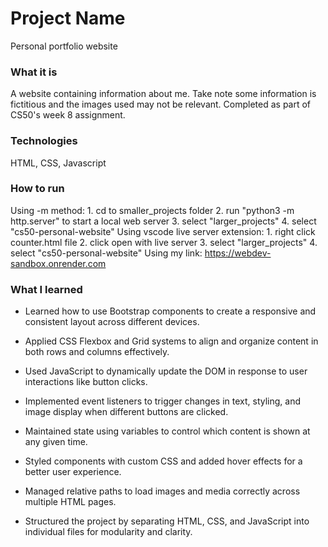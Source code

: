 # Project Name
Personal portfolio website
### What it is
A website containing information about me. Take note some information is fictitious and the images used may not be relevant. Completed as part of CS50's week 8 assignment.

### Technologies
HTML, CSS, Javascript

### How to run
Using -m method:
    1. cd to smaller_projects folder
    2. run "python3 -m http.server" to start a local  web server
    3. select "larger_projects"
    4. select "cs50-personal-website"
Using vscode live server extension:
    1. right click counter.html file
    2. click open with live server
    3. select "larger_projects"
    4. select "cs50-personal-website"
Using my link:
    https://webdev-sandbox.onrender.com

### What I learned
- Learned how to use Bootstrap components to create a responsive and consistent layout across different devices.

- Applied CSS Flexbox and Grid systems to align and organize content in both rows and columns effectively.

- Used JavaScript to dynamically update the DOM in response to user interactions like button clicks.

- Implemented event listeners to trigger changes in text, styling, and image display when different buttons are clicked.

- Maintained state using variables to control which content is shown at any given time.

- Styled components with custom CSS and added hover effects for a better user experience.

- Managed relative paths to load images and media correctly across multiple HTML pages.

- Structured the project by separating HTML, CSS, and JavaScript into individual files for modularity and clarity.


